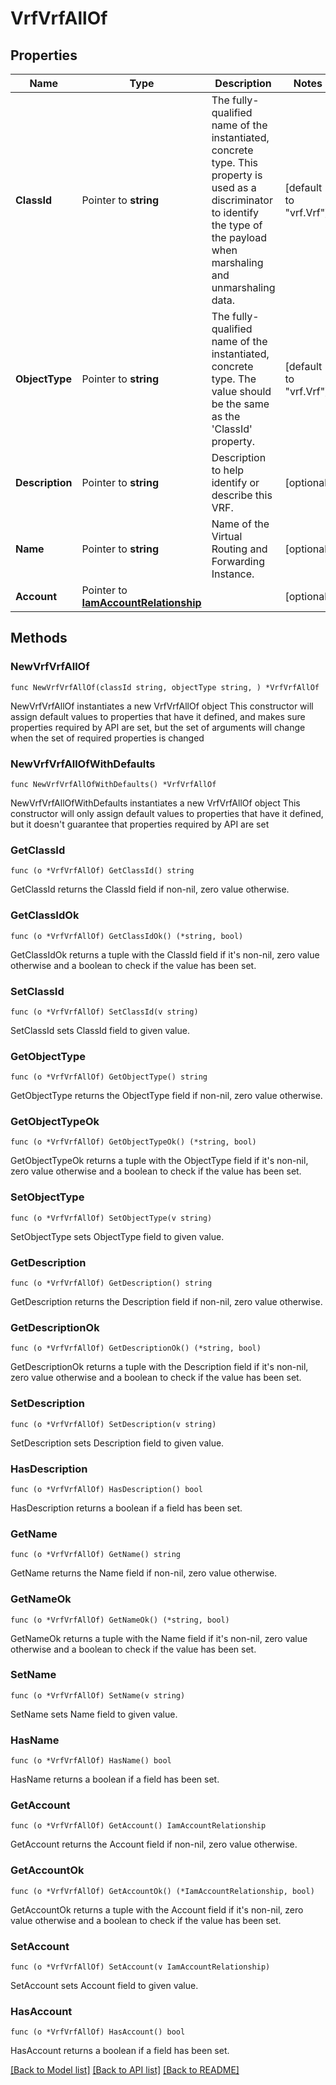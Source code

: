 # VrfVrfAllOf

## Properties

Name | Type | Description | Notes
------------ | ------------- | ------------- | -------------
**ClassId** | Pointer to **string** | The fully-qualified name of the instantiated, concrete type. This property is used as a discriminator to identify the type of the payload when marshaling and unmarshaling data. | [default to "vrf.Vrf"]
**ObjectType** | Pointer to **string** | The fully-qualified name of the instantiated, concrete type. The value should be the same as the &#39;ClassId&#39; property. | [default to "vrf.Vrf"]
**Description** | Pointer to **string** | Description to help identify or describe this VRF. | [optional] 
**Name** | Pointer to **string** | Name of the Virtual Routing and Forwarding Instance. | [optional] 
**Account** | Pointer to [**IamAccountRelationship**](iam.Account.Relationship.md) |  | [optional] 

## Methods

### NewVrfVrfAllOf

`func NewVrfVrfAllOf(classId string, objectType string, ) *VrfVrfAllOf`

NewVrfVrfAllOf instantiates a new VrfVrfAllOf object
This constructor will assign default values to properties that have it defined,
and makes sure properties required by API are set, but the set of arguments
will change when the set of required properties is changed

### NewVrfVrfAllOfWithDefaults

`func NewVrfVrfAllOfWithDefaults() *VrfVrfAllOf`

NewVrfVrfAllOfWithDefaults instantiates a new VrfVrfAllOf object
This constructor will only assign default values to properties that have it defined,
but it doesn't guarantee that properties required by API are set

### GetClassId

`func (o *VrfVrfAllOf) GetClassId() string`

GetClassId returns the ClassId field if non-nil, zero value otherwise.

### GetClassIdOk

`func (o *VrfVrfAllOf) GetClassIdOk() (*string, bool)`

GetClassIdOk returns a tuple with the ClassId field if it's non-nil, zero value otherwise
and a boolean to check if the value has been set.

### SetClassId

`func (o *VrfVrfAllOf) SetClassId(v string)`

SetClassId sets ClassId field to given value.


### GetObjectType

`func (o *VrfVrfAllOf) GetObjectType() string`

GetObjectType returns the ObjectType field if non-nil, zero value otherwise.

### GetObjectTypeOk

`func (o *VrfVrfAllOf) GetObjectTypeOk() (*string, bool)`

GetObjectTypeOk returns a tuple with the ObjectType field if it's non-nil, zero value otherwise
and a boolean to check if the value has been set.

### SetObjectType

`func (o *VrfVrfAllOf) SetObjectType(v string)`

SetObjectType sets ObjectType field to given value.


### GetDescription

`func (o *VrfVrfAllOf) GetDescription() string`

GetDescription returns the Description field if non-nil, zero value otherwise.

### GetDescriptionOk

`func (o *VrfVrfAllOf) GetDescriptionOk() (*string, bool)`

GetDescriptionOk returns a tuple with the Description field if it's non-nil, zero value otherwise
and a boolean to check if the value has been set.

### SetDescription

`func (o *VrfVrfAllOf) SetDescription(v string)`

SetDescription sets Description field to given value.

### HasDescription

`func (o *VrfVrfAllOf) HasDescription() bool`

HasDescription returns a boolean if a field has been set.

### GetName

`func (o *VrfVrfAllOf) GetName() string`

GetName returns the Name field if non-nil, zero value otherwise.

### GetNameOk

`func (o *VrfVrfAllOf) GetNameOk() (*string, bool)`

GetNameOk returns a tuple with the Name field if it's non-nil, zero value otherwise
and a boolean to check if the value has been set.

### SetName

`func (o *VrfVrfAllOf) SetName(v string)`

SetName sets Name field to given value.

### HasName

`func (o *VrfVrfAllOf) HasName() bool`

HasName returns a boolean if a field has been set.

### GetAccount

`func (o *VrfVrfAllOf) GetAccount() IamAccountRelationship`

GetAccount returns the Account field if non-nil, zero value otherwise.

### GetAccountOk

`func (o *VrfVrfAllOf) GetAccountOk() (*IamAccountRelationship, bool)`

GetAccountOk returns a tuple with the Account field if it's non-nil, zero value otherwise
and a boolean to check if the value has been set.

### SetAccount

`func (o *VrfVrfAllOf) SetAccount(v IamAccountRelationship)`

SetAccount sets Account field to given value.

### HasAccount

`func (o *VrfVrfAllOf) HasAccount() bool`

HasAccount returns a boolean if a field has been set.


[[Back to Model list]](../README.md#documentation-for-models) [[Back to API list]](../README.md#documentation-for-api-endpoints) [[Back to README]](../README.md)


